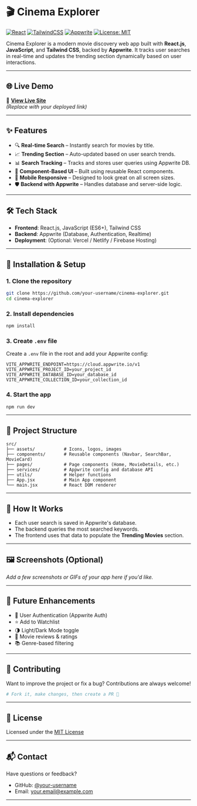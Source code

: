 
# 🎬 Cinema Explorer

[![React](https://img.shields.io/badge/React-v18+-blue?logo=react)](https://reactjs.org/)
[![TailwindCSS](https://img.shields.io/badge/TailwindCSS-v3-blue?logo=tailwindcss)](https://tailwindcss.com/)
[![Appwrite](https://img.shields.io/badge/Appwrite-Backend-red?logo=appwrite)](https://appwrite.io/)
[![License: MIT](https://img.shields.io/badge/License-MIT-yellow.svg)](LICENSE)

Cinema Explorer is a modern movie discovery web app built with **React.js**, **JavaScript**, and **Tailwind CSS**, backed by **Appwrite**. It tracks user searches in real-time and updates the trending section dynamically based on user interactions.

---

## 🌐 Live Demo

🚀 [**View Live Site**](https://your-live-site-url.com)  
_(Replace with your deployed link)_

---

## ✨ Features

- 🔍 **Real-time Search** – Instantly search for movies by title.
- 📈 **Trending Section** – Auto-updated based on user search trends.
- 📊 **Search Tracking** – Tracks and stores user queries using Appwrite DB.
- 🧱 **Component-Based UI** – Built using reusable React components.
- 📱 **Mobile Responsive** – Designed to look great on all screen sizes.
- 🛡️ **Backend with Appwrite** – Handles database and server-side logic.

---

## 🛠️ Tech Stack

- **Frontend**: React.js, JavaScript (ES6+), Tailwind CSS
- **Backend**: Appwrite (Database, Authentication, Realtime)
- **Deployment**: (Optional: Vercel / Netlify / Firebase Hosting)

---

## 🧰 Installation & Setup

### 1. Clone the repository
```bash
git clone https://github.com/your-username/cinema-explorer.git
cd cinema-explorer
```

### 2. Install dependencies
```bash
npm install
```

### 3. Create `.env` file
Create a `.env` file in the root and add your Appwrite config:

```env
VITE_APPWRITE_ENDPOINT=https://cloud.appwrite.io/v1
VITE_APPWRITE_PROJECT_ID=your_project_id
VITE_APPWRITE_DATABASE_ID=your_database_id
VITE_APPWRITE_COLLECTION_ID=your_collection_id
```

### 4. Start the app
```bash
npm run dev
```

---

## 📁 Project Structure

```
src/
├── assets/           # Icons, logos, images
├── components/       # Reusable components (Navbar, SearchBar, MovieCard)
├── pages/            # Page components (Home, MovieDetails, etc.)
├── services/         # Appwrite config and database API
├── utils/            # Helper functions
├── App.jsx           # Main App component
└── main.jsx          # React DOM renderer
```

---

## 🧠 How It Works

- Each user search is saved in Appwrite's database.
- The backend queries the most searched keywords.
- The frontend uses that data to populate the **Trending Movies** section.

---

## 🖼️ Screenshots (Optional)

_Add a few screenshots or GIFs of your app here if you'd like._

---

## 🧱 Future Enhancements

- 🔐 User Authentication (Appwrite Auth)
- ⭐ Add to Watchlist
- 🌗 Light/Dark Mode toggle
- 💬 Movie reviews & ratings
- 📚 Genre-based filtering

---

## 🤝 Contributing

Want to improve the project or fix a bug? Contributions are always welcome!

```bash
# Fork it, make changes, then create a PR 🚀
```

---

## 📄 License

Licensed under the [MIT License](LICENSE)

---

## 📬 Contact

Have questions or feedback?

- GitHub: [@your-username](https://github.com/your-username)
- Email: your.email@example.com

---
